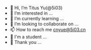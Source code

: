 - 👋 Hi, I’m Titus Yu(@5i03)
- 👀 I’m interested in ...
- 🌱 I’m currently learning ...
- 💞️ I’m looking to collaborate on ...
- 📫 How to reach me cnyue@5i03.cn
- 🎒 I'm a student ...
- 🙏 Thank you ...
<!---
5i03/5i03 is a ✨ special ✨ repository because its `README.md` (this file) appears on your GitHub profile.
You can click the Preview link to take a look at your changes.
--->
